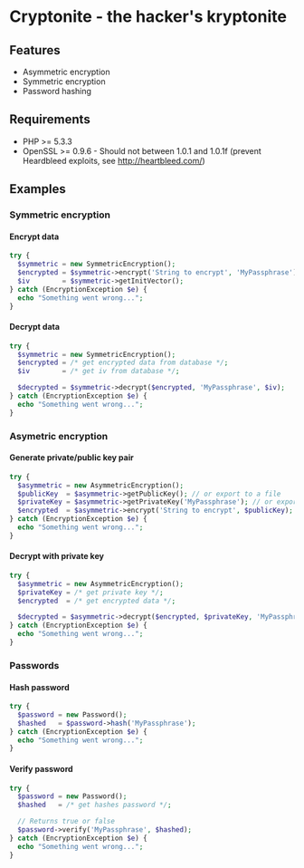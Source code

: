 # Cryptonite - the hacker's kryptonite

## Features

- Asymmetric encryption
- Symmetric encryption
- Password hashing

## Requirements

- PHP >= 5.3.3
- OpenSSL >= 0.9.6 - Should not between 1.0.1 and 1.0.1f (prevent Heardbleed exploits, see http://heartbleed.com/)

## Examples

### Symmetric encryption

#### Encrypt data

```php
try {
  $symmetric = new SymmetricEncryption();
  $encrypted = $symmetric->encrypt('String to encrypt', 'MyPassphrase');
  $iv        = $symmetric->getInitVector();
} catch (EncryptionException $e) {
  echo "Something went wrong...";
}
```

#### Decrypt data

```php
try {
  $symmetric = new SymmetricEncryption();
  $encrypted = /* get encrypted data from database */;
  $iv        = /* get iv from database */;

  $decrypted = $symmetric->decrypt($encrypted, 'MyPassphrase', $iv);
} catch (EncryptionException $e) {
  echo "Something went wrong...";
}
```

### Asymetric encryption

#### Generate private/public key pair

```php
try {
  $asymmetric = new AsymmetricEncryption();
  $publicKey  = $asymmetric->getPublicKey(); // or export to a file
  $privateKey = $asymmetric->getPrivateKey('MyPassphrase'); // or export to a file
  $encrypted  = $asymmetric->encrypt('String to encrypt', $publicKey);
} catch (EncryptionException $e) {
  echo "Something went wrong...";
}
```

#### Decrypt with private key

```php
try {
  $asymmetric = new AsymmetricEncryption();
  $privateKey = /* get private key */;
  $encrypted  = /* get encrypted data */;

  $decrypted = $asymmetric->decrypt($encrypted, $privateKey, 'MyPassphrase');
} catch (EncryptionException $e) {
  echo "Something went wrong...";
}
```

### Passwords

#### Hash password

```php
try {
  $password = new Password();
  $hashed   = $password->hash('MyPassphrase');
} catch (EncryptionException $e) {
  echo "Something went wrong...";
}
```

#### Verify password

```php
try {
  $password = new Password();
  $hashed   = /* get hashes password */;

  // Returns true or false
  $password->verify('MyPassphrase', $hashed);
} catch (EncryptionException $e) {
  echo "Something went wrong...";
}
```

